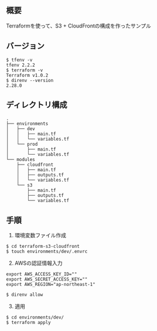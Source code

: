 ## 概要
Terraformを使って、S3 + CloudFrontの構成を作ったサンプル

## バージョン
```
$ tfenv -v
tfenv 2.2.2
$ terraform -v
Terraform v1.0.2
$ direnv --version
2.28.0
```

## ディレクトリ構成

```
.
├── environments
│   ├── dev
│   │   ├── main.tf
│   │   └── variables.tf
│   └── prod
│       ├── main.tf
│       └── variables.tf
└── modules
    ├── cloudfront
    │   ├── main.tf
    │   ├── outputs.tf
    │   └── variables.tf
    └── s3
        ├── main.tf
        ├── outputs.tf
        └── variables.tf
```

## 手順
1. 環境変数ファイル作成
```
$ cd terraform-s3-cloudfront
$ touch environments/dev/.envrc
```

2. AWSの認証情報入力

```.envrc
export AWS_ACCESS_KEY_ID=""
export AWS_SECRET_ACCESS_KEY=""
export AWS_REGION="ap-northeast-1"
```

```
$ direnv allow
```


3. 適用
```
$ cd environments/dev/
$ terraform apply
```
